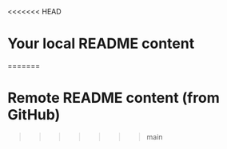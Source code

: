 <<<<<<< HEAD
# Your local README content
=======
# Remote README content (from GitHub)
>>>>>>> main
